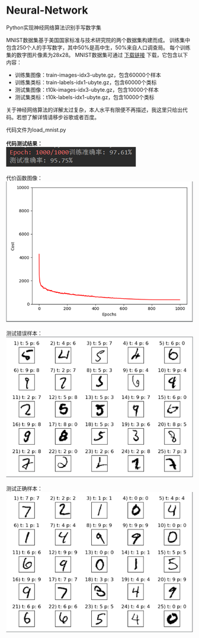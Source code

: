 # Neural-Network
Python实现神经网络算法识别手写数字集

MNIST数据集基于美国国家标准与技术研究院的两个数据集构建而成。
训练集中包含250个人的手写数字，其中50%是高中生，50%来自人口调查局。
每个训练集的数字图片像素为28x28。
MNIST数据集可通过 [下载链接](http://yann.lecun.com/exdb/mnist/) 下载，它包含以下内容：
* 训练集图像：train-images-idx3-ubyte.gz，包含60000个样本
* 训练集类标：train-labels-idx1-ubyte.gz，包含60000个类标
* 测试集图像：t10k-images-idx3-ubyte.gz，包含10000个样本
* 测试集类标：t10k-labels-idx1-ubyte.gz，包含10000个类标

关于神经网络算法的详解太过复杂，本人水平有限便不再描述，我这里只给出代码。若想了解详情请移步谷歌或者百度。

代码文件为load_mnist.py<br><br>
**代码测试结果：**<br>
![result](images/2.png)<br><br>
代价函数图像：<br>
![test_img](images/3.png)<br>
<br>
测试错误样本：<br>
![error](images/4.png)<br>
<br>
测试正确样本：<br>
![correct](images/5.png)<br>
